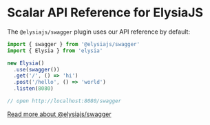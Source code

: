 # Scalar API Reference for ElysiaJS

The `@elysiajs/swagger` plugin uses our API reference by default:

```ts
import { swagger } from '@elysiajs/swagger'
import { Elysia } from 'elysia'

new Elysia()
  .use(swagger())
  .get('/', () => 'hi')
  .post('/hello', () => 'world')
  .listen(8080)

// open http://localhost:8080/swagger
```

[Read more about @elysiajs/swagger](https://elysiajs.com/plugins/swagger.html)
